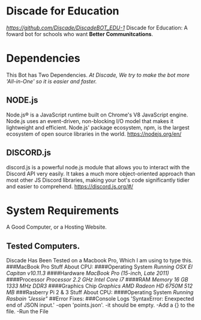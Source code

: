# Discade for Education
*https://github.com/Discade/DiscadeBOT_EDU-1*
Discade for Education: A foward bot for schools who want __Better Communitcations__.

# Dependencies
This Bot has Two Dependencies. *At Discade, We try to make the bot more 'All-in-One' so it is easier and faster.*

## NODE.js
Node.js® is a JavaScript runtime built on Chrome's V8 JavaScript engine. Node.js uses an event-driven, non-blocking I/O model that makes it lightweight and efficient. Node.js' package ecosystem, npm, is the largest ecosystem of open source libraries in the world.
https://nodejs.org/en/
## DISCORD.js
discord.js is a powerful node.js module that allows you to interact with the Discord API very easily. It takes a much more object-oriented approach than most other JS Discord libraries, making your bot's code significantly tidier and easier to comprehend.
https://discord.js.org/#/
# System Requirements
A Good Computer, or a Hosting Website.
## Tested Computers.
Discade Has Been Tested on a Macbook Pro, Which I am using to type this.
###MacBook Pro
Stuff About CPU:
####Operating System
*Running OSX El Capitan v10.11.3*
####Hardware
*MacBook Pro (15-inch, Late 2011)*
####Processor
*Processor 2.2 GHz Intel Core i7*
####RAM
*Memory 16 GB 1333 MHz DDR3*
####Graphics Chip
*Graphics AMD Radeon HD 6750M 512 MB*
###Rasberry Pi 2 & 3
Stuff About CPU:
####Operating System
*Running Rasbain "Jessie"*
##Error Fixes:
###Console Logs 'SyntaxError: Enexpected end of JSON input.'
-open 'points.json'.
-it should be empty.
-Add a {} to the file. 
-Run the File
